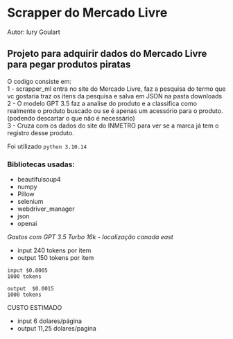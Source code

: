 # Scrapper do Mercado Livre
Autor: Iury Goulart

## Projeto para adquirir dados do Mercado Livre para pegar produtos piratas

O codigo consiste em:
<br>1 - scrapper_ml entra no site do Mercado Livre, faz a pesquisa do termo que vc gostaria
    traz os itens da pesquisa e salva em JSON na pasta downloads
<br>2 - O modelo GPT 3.5 faz a analise do produto e a classifica como realmente o produto buscado
    ou se é apenas um acessório para o produto. (podendo descartar o que não é necessário)
<br>3 - Cruza com os dados do site do INMETRO para ver se a marca já tem o registro desse produto.

Foi utilizado `python 3.10.14` 

### Bibliotecas usadas:
- beautifulsoup4
- numpy
- Pillow
- selenium
- webdriver_manager
- json
- openai

*Gastos com GPT 3.5 Turbo 16k - localização canada east*

- input 240 tokens por item
- output 150  tokens por item
```
input $0.0005
1000 tokens 

output 	$0.0015
1000 tokens
```

CUSTO ESTIMADO
- input 6 dolares/página
- output 11,25 dolares/pagina